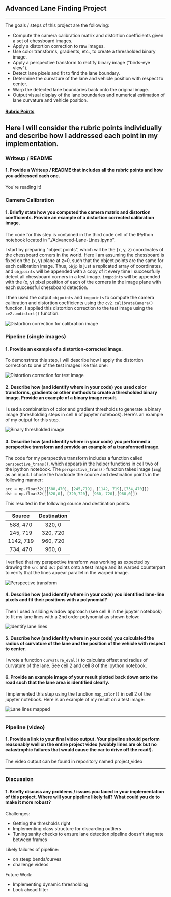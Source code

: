 ## Advanced Lane Finding Project
---

The goals / steps of this project are the following:

* Compute the camera calibration matrix and distortion coefficients given a set of chessboard images.
* Apply a distortion correction to raw images.
* Use color transforms, gradients, etc., to create a thresholded binary image.
* Apply a perspective transform to rectify binary image ("birds-eye view").
* Detect lane pixels and fit to find the lane boundary.
* Determine the curvature of the lane and vehicle position with respect to center.
* Warp the detected lane boundaries back onto the original image.
* Output visual display of the lane boundaries and numerical estimation of lane curvature and vehicle position.

[//]: # (Image References)

[image1]: ./output_images/image1.png "Distortion correction for calibration image"
[image2]: ./output_images/image2.png "Distortion correction for test image"
[image3]: ./output_images/image3.png "Binary thresholded image"
[image4]: ./output_images/image4.png "Perspective transform"
[image5]: ./output_images/image5.png "Identify lane lines"
[image6]: ./output_images/image6.png "Lane lines mapped"
[video1]: ./output_video.mp4 "Video"

#### [Rubric Points](https://review.udacity.com/#!/rubrics/571/view) 

Here I will consider the rubric points individually and describe how I addressed each point in my implementation.  
---

### Writeup / README

#### 1. Provide a Writeup / README that includes all the rubric points and how you addressed each one.

You're reading it!

### Camera Calibration

#### 1. Briefly state how you computed the camera matrix and distortion coefficients. Provide an example of a distortion corrected calibration image.

The code for this step is contained in the third code cell of the IPython notebook located in "./Advanced-Lane-Lines.ipynb".  

I start by preparing "object points", which will be the (x, y, z) coordinates of the chessboard corners in the world. Here I am assuming the chessboard is fixed on the (x, y) plane at z=0, such that the object points are the same for each calibration image.  Thus, `objp` is just a replicated array of coordinates, and `objpoints` will be appended with a copy of it every time I successfully detect all chessboard corners in a test image.  `imgpoints` will be appended with the (x, y) pixel position of each of the corners in the image plane with each successful chessboard detection.  

I then used the output `objpoints` and `imgpoints` to compute the camera calibration and distortion coefficients using the `cv2.calibrateCamera()` function.  I applied this distortion correction to the test image using the `cv2.undistort()` function. 

![Distortion correction for calibration image][image1]

### Pipeline (single images)

#### 1. Provide an example of a distortion-corrected image.

To demonstrate this step, I will describe how I apply the distortion correction to one of the test images like this one:

![Distortion correction for test image][image2]

#### 2. Describe how (and identify where in your code) you used color transforms, gradients or other methods to create a thresholded binary image.  Provide an example of a binary image result.

I used a combination of color and gradient thresholds to generate a binary image (thresholding steps in cell 6 of jupyter notebook).  Here's an example of my output for this step.

![Binary thresholded image][image3]

#### 3. Describe how (and identify where in your code) you performed a perspective transform and provide an example of a transformed image.

The code for my perspective transform includes a function called `perspective_trans()`, which appears in the helper functions in cell two of the ipython notebook. The `perspective_trans()` function takes image (`img`) as an input. I chose the hardcode the source and destination points in the following manner:

```python
src = np.float32([[588,470], [245,719], [1142, 719],[734,470]])
dst = np.float32([[320,0], [320,720], [960, 720],[960,0]])
```

This resulted in the following source and destination points:

| Source        | Destination   | 
|:-------------:|:-------------:| 
| 588, 470      | 320, 0        | 
| 245, 719      | 320, 720      |
| 1142, 719     | 960, 720      |
| 734, 470      | 960, 0        |

I verified that my perspective transform was working as expected by drawing the `src` and `dst` points onto a test image and its warped counterpart to verify that the lines appear parallel in the warped image.

![Perspective transform][image4]

#### 4. Describe how (and identify where in your code) you identified lane-line pixels and fit their positions with a polynomial?

Then I used a sliding window approach (see cell 8 in the jupyter notebook) to fit my lane lines with a 2nd order polynomial as shown below:

![Identify lane lines][image5]

#### 5. Describe how (and identify where in your code) you calculated the radius of curvature of the lane and the position of the vehicle with respect to center.

I wrote a function `curvature_eval()` to calculate offset and radius of curvature of the lane. See cell 2 and cell 8 of the ipython notebook.

#### 6. Provide an example image of your result plotted back down onto the road such that the lane area is identified clearly.

I implemented this step using the function `map_color()` in cell 2 of the jupyter notebook. Here is an example of my result on a test image:

![Lane lines mapped][image6]

---

### Pipeline (video)

#### 1. Provide a link to your final video output.  Your pipeline should perform reasonably well on the entire project video (wobbly lines are ok but no catastrophic failures that would cause the car to drive off the road!).

The video output can be found in repository named project_video

---

### Discussion

#### 1. Briefly discuss any problems / issues you faced in your implementation of this project.  Where will your pipeline likely fail?  What could you do to make it more robust?
Challenges:
* Getting the thresholds right
* Implementing class structure for discarding outliers
* Tuning sanity checks to ensure lane detection pipeline doesn't stagnate between frames

Likely failures of pipeline:
* on steep bends/curves
* challenge videos

Future Work:
* Implementing dynamic thresholding
* Look ahead filter

